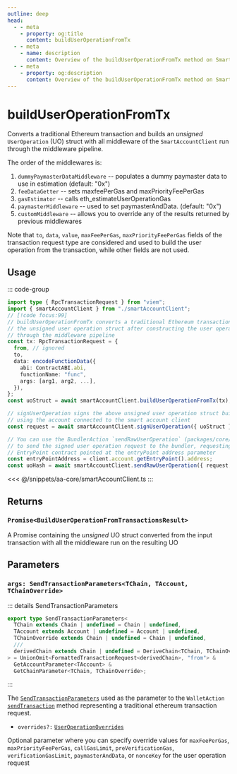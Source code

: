 ```yaml
---
outline: deep
head:
  - - meta
    - property: og:title
      content: buildUserOperationFromTx
  - - meta
    - name: description
      content: Overview of the buildUserOperationFromTx method on SmartAccountClient
  - - meta
    - property: og:description
      content: Overview of the buildUserOperationFromTx method on SmartAccountClient
---
```


# buildUserOperationFromTx

Converts a traditional Ethereum transaction and builds an _unsigned_ `UserOperation` (UO) struct with all middleware of the `SmartAccountClient` run through the middleware pipeline.

The order of the middlewares is:

1.  `dummyPaymasterDataMiddleware` -- populates a dummy paymaster data to use in estimation (default: "0x")
2.  `feeDataGetter` -- sets maxfeePerGas and maxPriorityFeePerGas
3.  `gasEstimator` -- calls eth_estimateUserOperationGas
4.  `paymasterMiddleware` -- used to set paymasterAndData. (default: "0x")
5.  `customMiddleware` -- allows you to override any of the results returned by previous middlewares

Note that `to`, `data`, `value`, `maxFeePerGas`, `maxPriorityFeePerGas` fields of the transaction request type are considered and used to build the user operation from the transaction, while other fields are not used.

## Usage

::: code-group

```ts [example.ts]
import type { RpcTransactionRequest } from "viem";
import { smartAccountClient } from "./smartAccountClient";
// [!code focus:99]
// buildUserOperationFromTx converts a traditional Ethereum transaction and returns
// the unsigned user operation struct after constructing the user operation struct
// through the middleware pipeline
const tx: RpcTransactionRequest = {
  from, // ignored
  to,
  data: encodeFunctionData({
    abi: ContractABI.abi,
    functionName: "func",
    args: [arg1, arg2, ...],
  }),
};
const uoStruct = await smartAccountClient.buildUserOperationFromTx(tx);

// signUserOperation signs the above unsigned user operation struct built
// using the account connected to the smart account client
const request = await smartAccountClient.signUserOperation({ uoStruct });

// You can use the BundlerAction `sendRawUserOperation` (packages/core/src/actions/bundler/sendRawUserOperation.ts)
// to send the signed user operation request to the bundler, requesting the bundler to send the signed uo to the
// EntryPoint contract pointed at the entryPoint address parameter
const entryPointAddress = client.account.getEntryPoint().address;
const uoHash = await smartAccountClient.sendRawUserOperation({ request, entryPoint: entryPointAddress });
```

<<< @/snippets/aa-core/smartAccountClient.ts
:::

## Returns

### `Promise<BuildUserOperationFromTransactionsResult>`

A Promise containing the _unsigned_ UO struct converted from the input transaction with all the middleware run on the resulting UO

## Parameters

### `args: SendTransactionParameters<TChain, TAccount, TChainOverride>`

::: details SendTransactionParameters

```ts
export type SendTransactionParameters<
  TChain extends Chain | undefined = Chain | undefined,
  TAccount extends Account | undefined = Account | undefined,
  TChainOverride extends Chain | undefined = Chain | undefined,
  ///
  derivedChain extends Chain | undefined = DeriveChain<TChain, TChainOverride>
> = UnionOmit<FormattedTransactionRequest<derivedChain>, "from"> &
  GetAccountParameter<TAccount> &
  GetChainParameter<TChain, TChainOverride>;
```

:::

The [`SendTransactionParameters`](https://github.com/wevm/viem/blob/6ef4ac131a878bf1dc4b335f5dc127e62618dda0/src/types/transaction.ts#L209) used as the parameter to the `WalletAction` [`sendTransaction`](https://viem.sh/docs/actions/wallet/sendTransaction) method representing a traditional ethereum transaction request.

- `overrides?:` [`UserOperationOverrides`](/resources/types#useroperationoverrides)

Optional parameter where you can specify override values for `maxFeePerGas`, `maxPriorityFeePerGas`, `callGasLimit`, `preVerificationGas`, `verificationGasLimit`, `paymasterAndData`, or `nonceKey` for the user operation request
